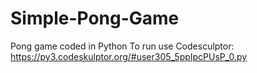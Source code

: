 # Simple-Pong-Game
Pong game coded in Python
To run use Codesculptor: https://py3.codeskulptor.org/#user305_5ppIpcPUsP_0.py
